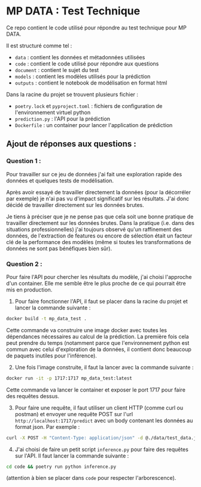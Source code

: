 # MP DATA : Test Technique

Ce repo contient le code utilisé pour répondre au test technique pour MP DATA.

Il est structuré comme tel :

- `data` : contient les données et métadonnées utilisées
- `code` : contient le code utilisé pour répondre aux questions
- `document` : contient le sujet du test
- `models` : contient les modèles utilisés pour la prédiction
- `outputs` : contient le notebook de modélisation en format html

Dans la racine du projet se trouvent plusieurs fichier :

- `poetry.lock` et `pyproject.toml` : fichiers de configuration de l'environnement virtuel python
- `prediction.py` : l'API pour la prédiction
- `Dockerfile` : un container pour lancer l'application de prédiction

## Ajout de réponses aux questions :

### Question 1 :

Pour travailler sur ce jeu de données j'ai fait une exploration rapide des données et quelques tests de modélisation.

Après avoir essayé de travailler directement la données (pour la décorréler par exemple) je n'ai pas vu d'impact significatif sur les résultats. J'ai donc décidé de travailler directement sur les données brutes.

Je tiens à préciser que je ne pense pas que cela soit une bonne pratique de travailler directement sur les données brutes. Dans la pratique (i.e. dans des situations professionnelles) j'ai toujours observé qu'un raffinement des données, de l'extraction de features ou encore de sélection était un facteur clé de la performance des modèles (même si toutes les transformations de données ne sont pas bénéfiques bien sûr).

### Question 2 :

Pour faire l'API pour chercher les résultats du modèle, j'ai choisi l'approche d'un container. Elle me semble être le plus proche de ce qui pourrait être mis en production.

1. Pour faire fonctionner l'API, il faut se placer dans la racine du projet et lancer la commande suivante :

```bash
docker build -t mp_data_test .
```

Cette commande va construire une image docker avec toutes les dépendances nécessaires au calcul de la prédiction. La première fois cela peut prendre du temps (notamment parce que l'environnement python est commun avec celui d'exploration de la données, il contient donc beaucoup de paquets inutiles pour l'inférence).

2. Une fois l'image construite, il faut la lancer avec la commande suivante :

```bash
docker run -it -p 1717:1717 mp_data_test:latest
```

Cette commande va lancer le container et exposer le port 1717 pour faire des requêtes dessus.

3. Pour faire une requête, il faut utiliser un client HTTP (comme curl ou postman) et envoyer une requête POST sur l'url `http://localhost:1717/predict` avec un body contenant les données au format json. Par exemple :

```bash
curl -X POST -H "Content-Type: application/json" -d @./data/test_data.json http://localhost:1717/predict
```

4. J'ai choisi de faire un petit script `inference.py` pour faire des requêtes sur l'API. Il faut lancer la commande suivante :

```bash
cd code && poetry run python inference.py
```

(attention à bien se placer dans `code` pour respecter l'arborescence).